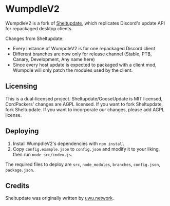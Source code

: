 # WumpdleV2

WumpdleV2 is a fork of [Sheltupdate](https://github.com/uwu/sheltupdate), which replicates Discord's update API for repackaged desktop clients.

Changes from Sheltupdate:
 - Every instance of WumpdleV2 is for one repackaged Discord client
 - Different branches are now only for release channel (Stable, PTB, Canary, Development, Any name here)
 - Since every host update is expected to packaged with a client mod, Wumpdle will only patch the modules used by the client.

## Licensing

This is a dual-licensed project. Sheltupdate/GooseUpdate is MIT licensed, CordPackers' changes are AGPL licensed. If you want to fork Sheltupdate, fork Sheltupdate. If you want to incorporate our changes, please add AGPL license.

## Deploying
1. Install WumpdleV2's dependencies with `npm install`
2. Copy `config.example.json` to `config.json` and modify it to your liking, then run `node src/index.js`.

The required files to deploy are `src`, `node_modules`, `branches`, `config.json`, `package.json`.

## Credits

Sheltupdate was originally written by [uwu.network](https://github.com/uwu).

